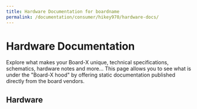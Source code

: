 ```yaml
---
title: Hardware Documentation for boardname
permalink: /documentation/consumer/hikey970/hardware-docs/
---
```


# Hardware Documentation

Explore what makes your Board-X unique, technical specifications, schematics, hardware notes and more... This page allows you to see what is under the "Board-X hood" by offering static documentation published directly from the board vendors.

## Hardware

